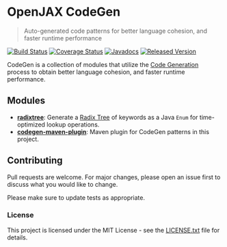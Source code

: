 # OpenJAX CodeGen

> Auto-generated code patterns for better language cohesion, and faster runtime performance

[![Build Status](https://travis-ci.org/openjax/codegen.png)](https://travis-ci.org/openjax/codegen)
[![Coverage Status](https://coveralls.io/repos/github/openjax/codegen/badge.svg)](https://coveralls.io/github/openjax/codegen)
[![Javadocs](https://www.javadoc.io/badge/org.openjax.codegen/codegen.svg)](https://www.javadoc.io/doc/org.openjax.codegen/codegen)
[![Released Version](https://img.shields.io/maven-central/v/org.openjax.codegen/codegen.svg)](https://mvnrepository.com/artifact/org.openjax.codegen/codegen)

CodeGen is a collection of modules that utilize the [Code Generation][codegen] process to obtain better language cohesion, and faster runtime performance.

## Modules

* **[radixtree][radixtree]**: Generate a [Radix Tree][radix-tree] of keywords as a Java `Enum` for time-optimized lookup operations.
* **[codegen-maven-plugin][maven-plugin]**: Maven plugin for CodeGen patterns in this project.

## Contributing

Pull requests are welcome. For major changes, please open an issue first to discuss what you would like to change.

Please make sure to update tests as appropriate.

### License

This project is licensed under the MIT License - see the [LICENSE.txt](LICENSE.txt) file for details.

[radixtree]: /radixtree
[maven-plugin]: /maven-plugin

[codegen]: https://en.wikipedia.org/wiki/Code_generation_(compiler)
[radix-tree]: https://en.wikipedia.org/wiki/Radix_tree